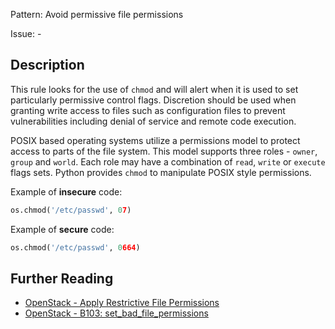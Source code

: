 Pattern: Avoid permissive file permissions

Issue: -

## Description


This rule looks for the use of `chmod` and will alert when it is used
to set particularly permissive control flags. Discretion should be used when granting write access to files such as configuration files to prevent vulnerabilities including denial of service and remote code execution.

POSIX based operating systems utilize a permissions model to protect access to
parts of the file system. This model supports three roles - `owner`, `group` and
`world`. Each role may have a combination of `read`, `write` or `execute` flags
sets. Python provides `chmod` to manipulate POSIX style permissions.


Example of **insecure** code:

```python
os.chmod('/etc/passwd', 07)
```

Example of **secure** code:

```python
os.chmod('/etc/passwd', 0664)
```

## Further Reading

* [OpenStack - Apply Restrictive File Permissions](https://security.openstack.org/guidelines/dg_apply-restrictive-file-permissions.html)
* [OpenStack - B103: set_bad_file_permissions](https://docs.openstack.org/developer/bandit/plugins/set_bad_file_permissions.html)
